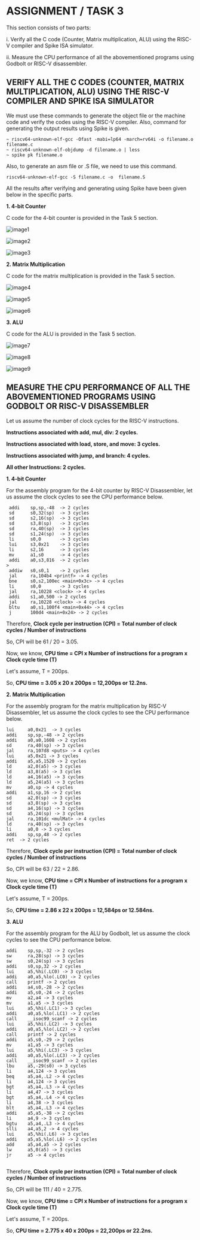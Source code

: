 # ASSIGNMENT / TASK 3 #

This section consists of two parts:

i. Verify all the C code (Counter, Matrix multiplication, ALU) using the RISC-V compiler and Spike ISA simulator.

ii. Measure the CPU performance of all the abovementioned programs using Godbolt or RISC-V disassembler.

## VERIFY ALL THE C CODES (COUNTER, MATRIX MULTIPLICATION, ALU) USING THE RISC-V COMPILER AND SPIKE ISA SIMULATOR ##

We must use these commands to generate the object file or the machine code and verify the codes using the RISC-V compiler. Also,  command for generating the output results using Spike is given.    
```
~ riscv64-unknown-elf-gcc -Ofast -mabi=lp64 -march=rv64i -o filename.o filename.c
~ riscv64-unknown-elf-objdump -d filename.o | less
~ spike pk filename.o
```
Also, to generate an asm file or .S file, we need to use this command.
```
riscv64-unknown-elf-gcc -S filename.c -o  filename.S
```

All the results after verifying and generating using Spike have been given below in the specific parts.

**1. 4-bit Counter**

 C code for the 4-bit counter is provided in the Task 5 section. 

![image1](/week2/task5/RISCV_commands_counter.png)

![image2](/week2/task5/counter_assembly.png)

![image3](/week2/task5/spike_output_counter.png)


**2. Matrix Multiplication**

 C code for the matrix multiplication is provided in the Task 5 section. 

![image4](/week2/task5/RISCV_commands_matmul.png)

![image5](/week2/task5/matmul_assembly.png)

![image6](/week2/task5/spike_output_matmul.png)

**3. ALU**

 C code for the ALU is provided in the Task 5 section. 

![image7](/week2/task5/RISCV_commands_ALU.png)

![image8](/week2/task5/ALU_assembly.png)

![image9](/week2/task5/spike_output_ALU.png)

## MEASURE THE CPU PERFORMANCE OF ALL THE ABOVEMENTIONED PROGRAMS USING GODBOLT OR RISC-V DISASSEMBLER ##

Let us assume the number of clock cycles for the RISC-V instructions.

**Instructions associated with add, mul, div: 2 cycles.**

**Instructions associated with load, store, and move: 3 cycles.**

**Instructions associated with jump, and branch: 4 cycles.**

**All other Instructions: 2 cycles.**

**1. 4-bit Counter**

For the assembly program for the 4-bit counter by RISC-V Disassembler, let us assume the clock cycles to see the CPU performance below.
```
 addi    sp,sp,-48  -> 2 cycles
 sd      s0,32(sp)  -> 3 cycles
 sd      s2,16(sp)  -> 3 cycles
 sd      s3,8(sp)   -> 3 cycles
 sd      ra,40(sp)  -> 3 cycles
 sd      s1,24(sp)  -> 3 cycles
 li      s0,0       -> 3 cycles
 lui     s3,0x21    -> 3 cycles
 li      s2,16      -> 3 cycles
 mv      a1,s0      -> 4 cycles
 addi    a0,s3,816  -> 2 cycles
>
 addiw   s0,s0,1    -> 2 cycles
 jal     ra,104b4 <printf> -> 4 cycles
 bne     s0,s2,100ec <main+0x3c> -> 4 cycles
 li      s0,0       -> 3 cycles
 jal     ra,10228 <clock> -> 4 cycles
 addi    s1,a0,500 -> 2 cycles
 jal     ra,10228 <clock> -> 4 cycles
 bltu    a0,s1,100f4 <main+0x44> -> 4 cycles
 j       100d4 <main+0x24> -> 2 cycles
```
Therefore, 
**Clock cycle per instruction (CPI) = Total number of clock cycles / Number of instructions**

So, CPI will be 61 / 20 = 3.05.

Now, we know, **CPU time = CPI x Number of instructions for a program x Clock cycle time (T)**

Let's assume, T = 200ps.

So, **CPU time = 3.05 x 20 x 200ps = 12,200ps or 12.2ns.**

**2. Matrix Multiplication**

For the assembly program for the matrix multiplication by RISC-V Disassembler, let us assume the clock cycles to see the CPU performance below.
```
lui     a0,0x21  -> 3 cycles
addi    sp,sp,-48 -> 2 cycles
addi    a0,a0,1608 -> 2 cycles
sd      ra,40(sp) -> 3 cycles
jal     ra,107d8 <puts> -> 4 cycles
lui     a5,0x21 -> 3 cycles
addi    a5,a5,1520 -> 2 cycles
ld      a2,0(a5) -> 3 cycles
ld      a3,8(a5) -> 3 cycles
ld      a4,16(a5) -> 3 cycles
ld      a5,24(a5) -> 3 cycles
mv      a0,sp -> 4 cycles
addi    a1,sp,16 -> 2 cycles
sd      a2,0(sp) -> 3 cycles
sd      a3,8(sp) -> 3 cycles
sd      a4,16(sp) -> 3 cycles
sd      a5,24(sp) -> 3 cycles
jal     ra,101dc <mulMat> -> 4 cycles
ld      ra,40(sp) -> 3 cycles
li      a0,0 -> 3 cycles
addi    sp,sp,48 -> 2 cycles
ret  -> 2 cycles
```
Therefore, 
**Clock cycle per instruction (CPI) = Total number of clock cycles / Number of instructions**

So, CPI will be 63 / 22 = 2.86.

Now, we know, **CPU time = CPI x Number of instructions for a program x Clock cycle time (T)**

Let's assume, T = 200ps.

So, **CPU time = 2.86 x 22 x 200ps = 12,584ps or 12.584ns.**

**3. ALU**

For the assembly program for the ALU by Godbolt, let us assume the clock cycles to see the CPU performance below.
```
addi    sp,sp,-32 -> 2 cycles
sw      ra,28(sp) -> 3 cycles
sw      s0,24(sp) -> 3 cycles
addi    s0,sp,32 -> 2 cycles
lui     a5,%hi(.LC0) -> 3 cycles
addi    a0,a5,%lo(.LC0) -> 2 cycles
call    printf -> 2 cycles
addi    a4,s0,-28 -> 2 cycles
addi    a5,s0,-24 -> 2 cycles
mv      a2,a4 -> 3 cycles
mv      a1,a5 -> 3 cycles
lui     a5,%hi(.LC1) -> 3 cycles
addi    a0,a5,%lo(.LC1) -> 2 cycles
call    __isoc99_scanf -> 2 cycles
lui     a5,%hi(.LC2) -> 3 cycles
addi    a0,a5,%lo(.LC2) -> 2 cycles
call    printf -> 2 cycles
addi    a5,s0,-29 -> 2 cycles
mv      a1,a5 -> 3 cycles
lui     a5,%hi(.LC3) -> 3 cycles
addi    a0,a5,%lo(.LC3) -> 2 cycles
call    __isoc99_scanf -> 2 cycles
lbu     a5,-29(s0) -> 3 cycles
li      a4,124 -> 3 cycles
beq     a5,a4,.L2 -> 4 cycles
li      a4,124 -> 3 cycles
bgt     a5,a4,.L3 -> 4 cycles
li      a4,47 -> 3 cycles
bgt     a5,a4,.L4 -> 4 cycles
li      a4,38 -> 3 cycles
blt     a5,a4,.L3 -> 4 cycles
addi    a5,a5,-38 -> 2 cycles
li      a4,9 -> 3 cycles
bgtu    a5,a4,.L3 -> 4 cycles
slli    a4,a5,2 -> 4 cycles
lui     a5,%hi(.L6) -> 3 cycles
addi    a5,a5,%lo(.L6) -> 2 cycles
add     a5,a4,a5 -> 2 cycles
lw      a5,0(a5) -> 3 cycles
jr      a5 -> 4 cycles
 
```
Therefore, 
**Clock cycle per instruction (CPI) = Total number of clock cycles / Number of instructions**

So, CPI will be  111 / 40 = 2.775.

Now, we know, **CPU time = CPI x Number of instructions for a program x Clock cycle time (T)**

Let's assume, T = 200ps.

So, **CPU time = 2.775 x 40 x 200ps = 22,200ps or 22.2ns.**
